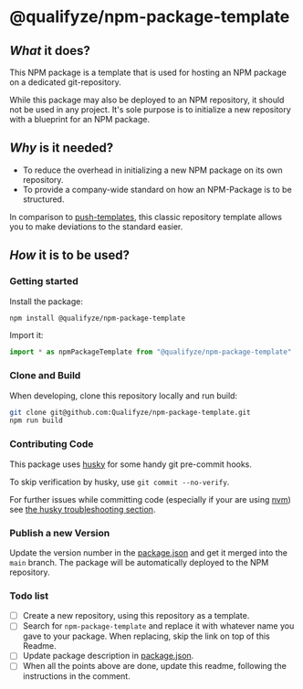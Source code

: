 <!--
This readme is based on a template for a new npm-package. See more here: https://github.com/Qualifyze/npm-package-template
-->
@qualifyze/npm-package-template
===============================

## _What_ it does?
<!-- Describe in very simple terms what this package does. Keep it factual -->

<!-- Delete this standard template description example here -->
This NPM package is a template that is used for hosting an NPM package on a dedicated git-repository.

While this package may also be deployed to an NPM repository, it should not be used in any project. It's sole purpose is
to initialize a new repository with a blueprint for an NPM package.

## _Why_ is it needed?

<!-- Describe in very simple terms of why this package is valuable. Refer to potential alternatives, if applicable and list the advantages and disadvantages -->

<!-- Delete this standard template description example here -->

- To reduce the overhead in initializing a new NPM package on its own repository.
- To provide a company-wide standard on how an NPM-Package is to be structured.

In comparison to [push-templates](https://github.com/Qualifyze/dev-infrastructure/pull/25), this classic repository
template allows you to make deviations to the standard easier.

## _How_ it is to be used?

<!-- Describe, with example snippets how this package can be used to deliver the aforementioned values -->

### Getting started

Install the package:

```bash
npm install @qualifyze/npm-package-template
```

Import it:

```typescript
import * as npmPackageTemplate from "@qualifyze/npm-package-template"
```


### Clone and Build

When developing, clone this repository locally and run build:
```bash
git clone git@github.com:Qualifyze/npm-package-template.git
npm run build
```

### Contributing Code

This package uses [husky](https://www.npmjs.com/package/husky) for some handy git pre-commit hooks.

To skip verification by husky, use `git commit --no-verify`.

For further issues while committing code (especially if your are using [nvm](https://github.com/nvm-sh/nvm#readme))
see [the husky troubleshooting section](https://typicode.github.io/husky/#/?id=troubleshoot).


### Publish a new Version

Update the version number in the [package.json](package.json) and get it merged into the `main` branch. The package will
be automatically deployed to the NPM repository.

<!-- Delete this todo list when done -->
### Todo list
- [ ] Create a new repository, using this repository as a template.
- [ ] Search for `npm-package-template` and replace it with whatever name you gave to your package. When replacing, skip the link on top of this Readme.
- [ ] Update package description in [package.json](package.json).
- [ ] When all the points above are done, update this readme, following the instructions in the comment.
